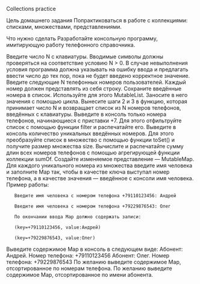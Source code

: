 Collections practice

Цель домашнего задания 
Попрактиковаться в работе с коллекциями: списками, множествами, представлениями.



Что нужно сделать
Разработайте консольную программу, имитирующую работу телефонного справочника.

Введите число N с клавиатуры. Вводимые символы должны проверяться на соответствие условию N > 0. В случае невыполнения условия программа должна указывать на ошибку ввода и предлагать ввести число до тех пор, пока не будет введено корректное значение.
Введите следующие N телефонных номеров пользователей. Каждый номер должен представлять из себя строку.
Сохраните введённые номера в список. Используйте для этого MutableList. Заносите в него значения с помощью цикла.
Вынесите шаги 2 и 3 в функцию, которая принимает число N и возвращает список из N номеров телефонов, введённых с клавиатуры.
Выведите в консоль только номера телефонов, начинающиеся с приставки +7. Для этого отфильтруйте список с помощью функции filter и распечатайте его.
Выведите в консоль количество уникальных введённых номеров. Для этого преобразуйте список в множество c помощью функции toSet() и получите размер множества size.
Вычислите и распечатайте сумму длин всех номеров телефонов с помощью агрегирующей функции коллекции sumOf.
Создайте изменяемое представление — MutableMap. Для каждого уникального номера из множества введите имя человека и заполните Map так, чтобы в качестве ключа выступал номер телефона, а в качестве значения — введённое с консоли имя человека.
       Пример работы:

       Введите имя человека с номером телефона +79110123456: Андрей

       Введите имя человека с номером телефона +79229876543: Олег

       По окончании ввода Map должно содержать записи: 

       (key=+79110123456, value:Андрей)

       (key=+79229876543, value:Олег)

Выведите содержимое Map в консоль в следующем виде:
Абонент: Андрей. Номер телефона: +79110123456
Абонент: Олег. Номер телефона: +79229876543
По желанию выведите содержимое Map, отсортированное по номерам телефона.
По желанию выведите содержимое Map, отсортированное по имени абонента.
